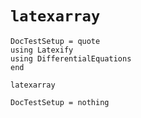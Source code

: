 # `latexarray`

```@meta
DocTestSetup = quote
using Latexify
using DifferentialEquations
end
```

```@docs
latexarray
```

```@meta
DocTestSetup = nothing
```

